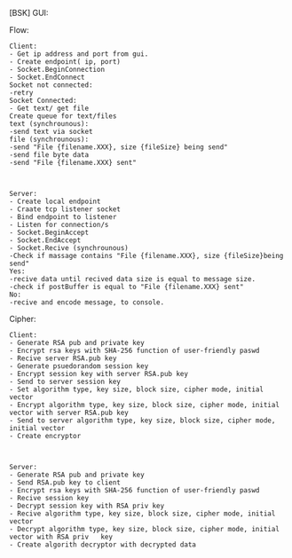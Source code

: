 [BSK]
GUI:


Flow:

	Client:
	- Get ip address and port from gui.
	- Create endpoint( ip, port)
	- Socket.BeginConnection
	- Socket.EndConnect 
	Socket not connected:
	-retry
	Socket Connected:
	- Get text/ get file
	Create queue for text/files
	text (synchrounous):
	-send text via socket
	file (synchrounous):
	-send "File {filename.XXX}, size {fileSize} being send"
	-send file byte data
	-send "File {filename.XXX} sent"



	Server:
	- Create local endpoint
	- Craate tcp listener socket
	- Bind endpoint to listener
	- Listen for connection/s
	- Socket.BeginAccept
	- Socket.EndAccept
	- Socket.Recive (synchrounous)
	-Check if massage contains "File {filename.XXX}, size {fileSize}being send"
	Yes:
	-recive data until recived data size is equal to message size.
	-check if postBuffer is equal to "File {filename.XXX} sent"
	No:
	-recive and encode message, to console.

Cipher:

	Client:
	- Generate RSA pub and private key
	- Encrypt rsa keys with SHA-256 function of user-friendly paswd
	- Recive server RSA.pub key
	- Generate psuedorandom session key
	- Encrypt session key with server RSA.pub key
	- Send to server session key
	- Set algorithm type, key size, block size, cipher mode, initial vector
	- Encrypt algorithm type, key size, block size, cipher mode, initial vector with server RSA.pub key
	- Send to server algorithm type, key size, block size, cipher mode, initial vector
	- Create encryptor 



	Server:
	- Generate RSA pub and private key
	- Send RSA.pub key to client
	- Encrypt rsa keys with SHA-256 function of user-friendly paswd
	- Recive session key
	- Decrypt session key with RSA priv key
	- Recive algorithm type, key size, block size, cipher mode, initial vector
	- Decrypt algorithm type, key size, block size, cipher mode, initial vector with RSA priv 	key
	- Create algorith decryptor with decrypted data

